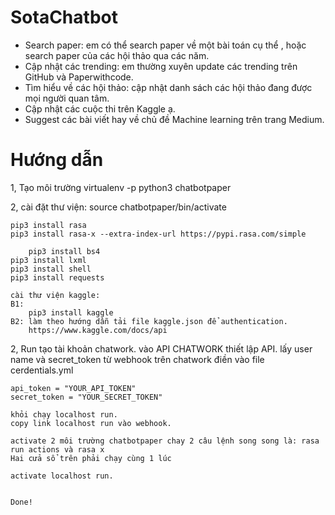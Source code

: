 # SotaChatbot
 - Search paper: em có thể search paper về một bài toán cụ thể , hoặc search paper của các hội thảo qua các năm.
 - Cập nhật các trending: em thường xuyên update các trending trên GitHub và Paperwithcode.
 - Tìm hiểu về các hội thảo: cập nhật danh sách các hội thảo đang được mọi người quan tâm.
 - Cập nhật các cuộc thi trên Kaggle ạ.
 - Suggest các bài viết hay về chủ đề Machine learning trên trang Medium.

# Hướng dẫn
1, Tạo môi trường
  	virtualenv -p python3 chatbotpaper 

2, cài đặt thư viện: 
	source chatbotpaper/bin/activate

	pip3 install rasa 
	pip3 install rasa-x --extra-index-url https://pypi.rasa.com/simple
	
        pip3 install bs4 
	pip3 install lxml 
	pip3 install shell 
	pip3 install requests 

	cài thư viện kaggle:
	B1: 
		pip3 install kaggle 
	B2: làm theo hướng dẫn tải file kaggle.json để authentication. 
		https://www.kaggle.com/docs/api
	

	
2, Run
	tạo tài khoản chatwork. 
	vào API CHATWORK thiết lập API. 
	lấy user name và secret_token từ webhook trên chatwork điền vào file cerdentials.yml 

	api_token = "YOUR_API_TOKEN" 
	secret_token = "YOUR_SECRET_TOKEN"
	
	khỏi chạy localhost run. 
	copy link localhost run vào webhook.  
	
	activate 2 môi trường chatbotpaper chay 2 câu lệnh song song là: rasa run actions và rasa x 
	Hai cửa sổ trên phải chạy cùng 1 lúc

	activate localhost run. 


	Done! 

